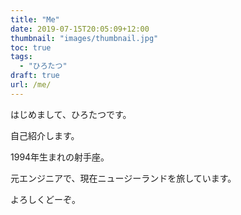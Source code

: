 ```yaml
---
title: "Me"
date: 2019-07-15T20:05:09+12:00
thumbnail: "images/thumbnail.jpg"
toc: true
tags:
  - "ひろたつ"
draft: true
url: /me/
---
```


はじめまして、ひろたつです。

自己紹介します。

1994年生まれの射手座。

元エンジニアで、現在ニュージーランドを旅しています。

よろしくどーぞ。